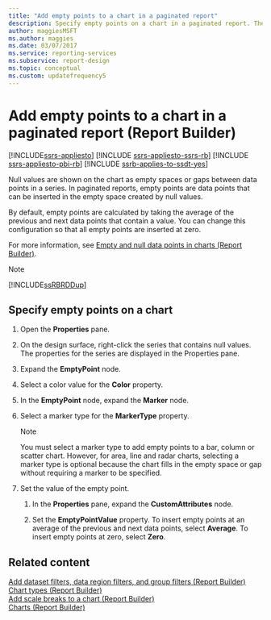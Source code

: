 ```yaml
---
title: "Add empty points to a chart in a paginated report"
description: Specify empty points on a chart in a paginated report. These points are calculated in Report Builder by taking the average of the previous and next data points that contain a value.
author: maggiesMSFT
ms.author: maggies
ms.date: 03/07/2017
ms.service: reporting-services
ms.subservice: report-design
ms.topic: conceptual
ms.custom: updatefrequency5
---
```

# Add empty points to a chart in a paginated report (Report Builder)

[!INCLUDE[ssrs-appliesto](../../includes/ssrs-appliesto.md)] [!INCLUDE [ssrs-appliesto-ssrs-rb](../../includes/ssrs-appliesto-ssrs-rb.md)] [!INCLUDE [ssrs-appliesto-pbi-rb](../../includes/ssrs-appliesto-pbi-rb.md)] [!INCLUDE [ssrb-applies-to-ssdt-yes](../../includes/ssrb-applies-to-ssdt-yes.md)]

Null values are shown on the chart as empty spaces or gaps between data points in a series. In paginated reports, empty points are data points that can be inserted in the empty space created by null values.  
  
 By default, empty points are calculated by taking the average of the previous and next data points that contain a value. You can change this configuration so that all empty points are inserted at zero.  
  
 For more information, see [Empty and null data points in charts &#40;Report Builder&#41;](../../reporting-services/report-design/empty-and-null-data-points-in-charts-report-builder-and-ssrs.md).  
  
> [!NOTE]  
>  [!INCLUDE[ssRBRDDup](../../includes/ssrbrddup-md.md)]  
  
## Specify empty points on a chart  
  
1.  Open the **Properties** pane.  
  
1.  On the design surface, right-click the series that contains null values. The properties for the series are displayed in the Properties pane.  
  
1.  Expand the **EmptyPoint** node.  
  
1.  Select a color value for the **Color** property.  
  
1.  In the **EmptyPoint** node, expand the **Marker** node.  
  
1.  Select a marker type for the **MarkerType** property.  
  
    > [!NOTE]  
    >  You must select a marker type to add empty points to a bar, column or scatter chart. However, for area, line and radar charts, selecting a marker type is optional because the chart fills in the empty space or gap without requiring a marker to be specified.  
  
1.  Set the value of the empty point.  
  
    1.  In the **Properties** pane, expand the **CustomAttributes** node.  
  
    1.  Set the **EmptyPointValue** property. To insert empty points at an average of the previous and next data points, select **Average**. To insert empty points at zero, select **Zero**.  
  
## Related content
 [Add dataset filters, data region filters, and group filters &#40;Report Builder&#41;](../../reporting-services/report-design/add-dataset-filters-data-region-filters-and-group-filters.md)   
 [Chart types &#40;Report Builder&#41;](../../reporting-services/report-design/chart-types-report-builder-and-ssrs.md)   
 [Add scale breaks to a chart &#40;Report Builder&#41;](../../reporting-services/report-design/add-scale-breaks-to-a-chart-report-builder-and-ssrs.md)   
 [Charts &#40;Report Builder&#41;](../../reporting-services/report-design/charts-report-builder-and-ssrs.md)  
  
  
